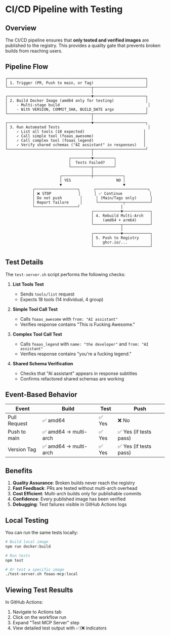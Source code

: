 # CI/CD Pipeline with Testing

## Overview

The CI/CD pipeline ensures that **only tested and verified images** are published to the registry. This provides a quality gate that prevents broken builds from reaching users.

## Pipeline Flow

```
┌─────────────────────────────────────────────────────────────┐
│ 1. Trigger (PR, Push to main, or Tag)                       │
└─────────────────────────────────────┬───────────────────────┘
                                      │
┌─────────────────────────────────────▼───────────────────────┐
│ 2. Build Docker Image (amd64 only for testing)              │
│    - Multi-stage build                                       │
│    - With VERSION, COMMIT_SHA, BUILD_DATE args              │
└─────────────────────────────────────┬───────────────────────┘
                                      │
┌─────────────────────────────────────▼───────────────────────┐
│ 3. Run Automated Tests                                       │
│    ✓ List all tools (18 expected)                          │
│    ✓ Call simple tool (foaas_awesome)                      │
│    ✓ Call complex tool (foaas_legend)                      │
│    ✓ Verify shared schemas ("AI assistant" in responses)   │
└─────────────────────────────────────┬───────────────────────┘
                                      │
                            ┌─────────▼─────────┐
                            │  Tests Failed?    │
                            └─────────┬─────────┘
                                      │
                        ┌─────────────┼─────────────┐
                        │ YES                    NO │
                        ▼                           ▼
            ┌───────────────────┐      ┌───────────────────────┐
            │ ❌ STOP            │      │ ✅ Continue            │
            │ Do not push        │      │ (Main/Tags only)      │
            │ Report failure     │      └───────────┬───────────┘
            └───────────────────┘                  │
                                      ┌────────────▼────────────┐
                                      │ 4. Rebuild Multi-Arch   │
                                      │    (amd64 + arm64)      │
                                      └────────────┬────────────┘
                                                   │
                                      ┌────────────▼────────────┐
                                      │ 5. Push to Registry     │
                                      │    ghcr.io/...          │
                                      └─────────────────────────┘
```

## Test Details

The `test-server.sh` script performs the following checks:

1. **List Tools Test**
   - Sends `tools/list` request
   - Expects 18 tools (14 individual, 4 group)

2. **Simple Tool Call Test**
   - Calls `foaas_awesome` with `from: "AI assistant"`
   - Verifies response contains "This is Fucking Awesome."

3. **Complex Tool Call Test**
   - Calls `foaas_legend` with `name: "the developer"` and `from: "AI assistant"`
   - Verifies response contains "you're a fucking legend."

4. **Shared Schema Verification**
   - Checks that "AI assistant" appears in response subtitles
   - Confirms refactored shared schemas are working

## Event-Based Behavior

| Event | Build | Test | Push |
|-------|-------|------|------|
| Pull Request | ✅ amd64 | ✅ Yes | ❌ No |
| Push to main | ✅ amd64 → multi-arch | ✅ Yes | ✅ Yes (if tests pass) |
| Version Tag | ✅ amd64 → multi-arch | ✅ Yes | ✅ Yes (if tests pass) |

## Benefits

1. **Quality Assurance**: Broken builds never reach the registry
2. **Fast Feedback**: PRs are tested without multi-arch overhead
3. **Cost Efficient**: Multi-arch builds only for publishable commits
4. **Confidence**: Every published image has been verified
5. **Debugging**: Test failures visible in GitHub Actions logs

## Local Testing

You can run the same tests locally:

```bash
# Build local image
npm run docker:build

# Run tests
npm test

# Or test a specific image
./test-server.sh foaas-mcp:local
```

## Viewing Test Results

In GitHub Actions:
1. Navigate to Actions tab
2. Click on the workflow run
3. Expand "Test MCP Server" step
4. View detailed test output with ✅/❌ indicators
